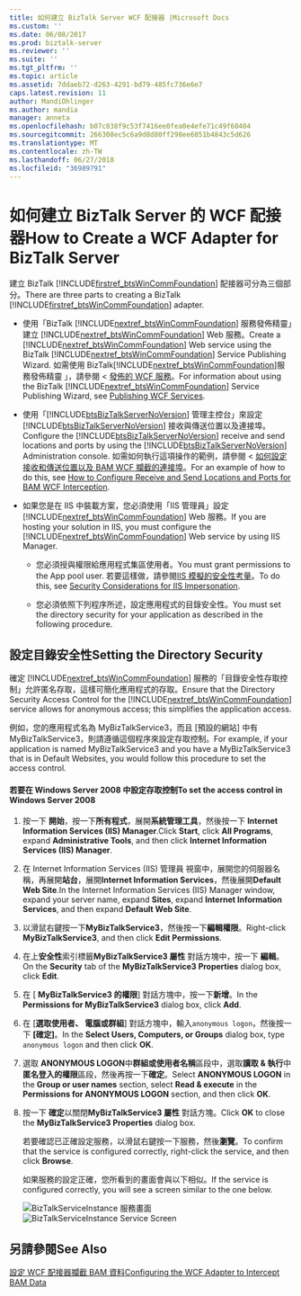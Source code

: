 ```yaml
---
title: 如何建立 BizTalk Server WCF 配接器 |Microsoft Docs
ms.custom: ''
ms.date: 06/08/2017
ms.prod: biztalk-server
ms.reviewer: ''
ms.suite: ''
ms.tgt_pltfrm: ''
ms.topic: article
ms.assetid: 7ddaeb72-d263-4291-bd79-485fc736e6e7
caps.latest.revision: 11
author: MandiOhlinger
ms.author: mandia
manager: anneta
ms.openlocfilehash: b07c838f9c53f7416ee0fea0e4efe71c49f60404
ms.sourcegitcommit: 266308ec5c6a9d8d80ff298ee6051b4843c5d626
ms.translationtype: MT
ms.contentlocale: zh-TW
ms.lasthandoff: 06/27/2018
ms.locfileid: "36989791"
---
```

# <a name="how-to-create-a-wcf-adapter-for-biztalk-server"></a><span data-ttu-id="37795-102">如何建立 BizTalk Server 的 WCF 配接器</span><span class="sxs-lookup"><span data-stu-id="37795-102">How to Create a WCF Adapter for BizTalk Server</span></span>
<span data-ttu-id="37795-103">建立 BizTalk [!INCLUDE[firstref_btsWinCommFoundation](../includes/firstref-btswincommfoundation-md.md)] 配接器可分為三個部分。</span><span class="sxs-lookup"><span data-stu-id="37795-103">There are three parts to creating a BizTalk [!INCLUDE[firstref_btsWinCommFoundation](../includes/firstref-btswincommfoundation-md.md)] adapter.</span></span>  
  
- <span data-ttu-id="37795-104">使用「BizTalk [!INCLUDE[nextref_btsWinCommFoundation](../includes/nextref-btswincommfoundation-md.md)] 服務發佈精靈」建立 [!INCLUDE[nextref_btsWinCommFoundation](../includes/nextref-btswincommfoundation-md.md)] Web 服務。</span><span class="sxs-lookup"><span data-stu-id="37795-104">Create a [!INCLUDE[nextref_btsWinCommFoundation](../includes/nextref-btswincommfoundation-md.md)] Web service using the BizTalk [!INCLUDE[nextref_btsWinCommFoundation](../includes/nextref-btswincommfoundation-md.md)] Service Publishing Wizard.</span></span> <span data-ttu-id="37795-105">如需使用 BizTalk[!INCLUDE[nextref_btsWinCommFoundation](../includes/nextref-btswincommfoundation-md.md)]服務發佈精靈 」，請參閱 <<c2> [ 發佈的 WCF 服務](../core/publishing-wcf-services.md)。</span><span class="sxs-lookup"><span data-stu-id="37795-105">For information about using the BizTalk [!INCLUDE[nextref_btsWinCommFoundation](../includes/nextref-btswincommfoundation-md.md)] Service Publishing Wizard, see [Publishing WCF Services](../core/publishing-wcf-services.md).</span></span>  
  
- <span data-ttu-id="37795-106">使用「[!INCLUDE[btsBizTalkServerNoVersion](../includes/btsbiztalkservernoversion-md.md)] 管理主控台」來設定 [!INCLUDE[btsBizTalkServerNoVersion](../includes/btsbiztalkservernoversion-md.md)] 接收與傳送位置以及連接埠。</span><span class="sxs-lookup"><span data-stu-id="37795-106">Configure the [!INCLUDE[btsBizTalkServerNoVersion](../includes/btsbiztalkservernoversion-md.md)] receive and send locations and ports by using the [!INCLUDE[btsBizTalkServerNoVersion](../includes/btsbiztalkservernoversion-md.md)] Administration console.</span></span> <span data-ttu-id="37795-107">如需如何執行這項操作的範例，請參閱 <<c0> [ 如何設定接收和傳送位置以及 BAM WCF 攔截的連接埠](../core/how-to-configure-receive-and-send-locations-and-ports-for-bam-wcf-interception.md)。</span><span class="sxs-lookup"><span data-stu-id="37795-107">For an example of how to do this, see [How to Configure Receive and Send Locations and Ports for BAM WCF Interception](../core/how-to-configure-receive-and-send-locations-and-ports-for-bam-wcf-interception.md).</span></span>  
  
- <span data-ttu-id="37795-108">如果您是在 IIS 中裝載方案，您必須使用「IIS 管理員」設定 [!INCLUDE[nextref_btsWinCommFoundation](../includes/nextref-btswincommfoundation-md.md)] Web 服務。</span><span class="sxs-lookup"><span data-stu-id="37795-108">If you are hosting your solution in IIS, you must configure the [!INCLUDE[nextref_btsWinCommFoundation](../includes/nextref-btswincommfoundation-md.md)] Web service by using IIS Manager.</span></span>  
  
  -   <span data-ttu-id="37795-109">您必須授與權限給應用程式集區使用者。</span><span class="sxs-lookup"><span data-stu-id="37795-109">You must grant permissions to the App pool user.</span></span> <span data-ttu-id="37795-110">若要這樣做，請參閱[IIS 模擬的安全性考量](../core/security-considerations-for-iis-impersonation.md)。</span><span class="sxs-lookup"><span data-stu-id="37795-110">To do this, see [Security Considerations for IIS Impersonation](../core/security-considerations-for-iis-impersonation.md).</span></span>  
  
  -   <span data-ttu-id="37795-111">您必須依照下列程序所述，設定應用程式的目錄安全性。</span><span class="sxs-lookup"><span data-stu-id="37795-111">You must set the directory security for your application as described in the following procedure.</span></span>  
  
## <a name="setting-the-directory-security"></a><span data-ttu-id="37795-112">設定目錄安全性</span><span class="sxs-lookup"><span data-stu-id="37795-112">Setting the Directory Security</span></span>  
 <span data-ttu-id="37795-113">確定 [!INCLUDE[nextref_btsWinCommFoundation](../includes/nextref-btswincommfoundation-md.md)] 服務的「目錄安全性存取控制」允許匿名存取，這樣可簡化應用程式的存取。</span><span class="sxs-lookup"><span data-stu-id="37795-113">Ensure that the Directory Security Access Control for the [!INCLUDE[nextref_btsWinCommFoundation](../includes/nextref-btswincommfoundation-md.md)] service allows for anonymous access; this simplifies the application access.</span></span>  
  
 <span data-ttu-id="37795-114">例如，您的應用程式名為 MyBizTalkService3，而且 [預設的網站] 中有 MyBizTalkService3，則請遵循這個程序來設定存取控制。</span><span class="sxs-lookup"><span data-stu-id="37795-114">For example, if your application is named MyBizTalkService3 and you have a MyBizTalkService3 that is in Default Websites, you would follow this procedure to set the access control.</span></span>  
  
#### <a name="to-set-the-access-control-in-windows-server-2008"></a><span data-ttu-id="37795-115">若要在 Windows Server 2008 中設定存取控制</span><span class="sxs-lookup"><span data-stu-id="37795-115">To set the access control in Windows Server 2008</span></span>  
  
1. <span data-ttu-id="37795-116">按一下 **開始**，按一下**所有程式**，展開**系統管理工具**，然後按一下  **Internet Information Services (IIS) Manager**.</span><span class="sxs-lookup"><span data-stu-id="37795-116">Click **Start**, click **All Programs**, expand **Administrative Tools**, and then click **Internet Information Services (IIS) Manager**.</span></span>  
  
2. <span data-ttu-id="37795-117">在 Internet Information Services (IIS) 管理員 視窗中，展開您的伺服器名稱，再展開**站台**，展開**Internet Information Services**，然後展開**Default Web Site**.</span><span class="sxs-lookup"><span data-stu-id="37795-117">In the Internet Information Services (IIS) Manager window, expand your server name, expand **Sites**, expand **Internet Information Services**, and then expand **Default Web Site**.</span></span>  
  
3. <span data-ttu-id="37795-118">以滑鼠右鍵按一下**MyBizTalkService3**，然後按一下**編輯權限**。</span><span class="sxs-lookup"><span data-stu-id="37795-118">Right-click **MyBizTalkService3**, and then click **Edit Permissions**.</span></span>  
  
4. <span data-ttu-id="37795-119">在上**安全性**索引標籤**MyBizTalkService3 屬性** 對話方塊中，按一下 **編輯**。</span><span class="sxs-lookup"><span data-stu-id="37795-119">On the **Security** tab of the **MyBizTalkService3 Properties** dialog box, click **Edit**.</span></span>  
  
5. <span data-ttu-id="37795-120">在 [ **MyBizTalkService3 的權限**] 對話方塊中，按一下**新增**。</span><span class="sxs-lookup"><span data-stu-id="37795-120">In the **Permissions for MyBizTalkService3** dialog box, click **Add**.</span></span>  
  
6. <span data-ttu-id="37795-121">在 [**選取使用者、 電腦或群組**] 對話方塊中，輸入`anonymous logon`，然後按一下 **[確定]**。</span><span class="sxs-lookup"><span data-stu-id="37795-121">In the **Select Users, Computers, or Groups** dialog box, type `anonymous logon` and then click **OK**.</span></span>  
  
7. <span data-ttu-id="37795-122">選取  **ANONYMOUS LOGON**中**群組或使用者名稱**區段中，選取**讀取 & 執行**中**匿名登入的權限**區段，然後再按一下**確定**。</span><span class="sxs-lookup"><span data-stu-id="37795-122">Select **ANONYMOUS LOGON** in the **Group or user names** section, select **Read & execute** in the **Permissions for ANONYMOUS LOGON** section, and then click **OK**.</span></span>  
  
8. <span data-ttu-id="37795-123">按一下  **確定**以關閉**MyBizTalkService3 屬性** 對話方塊。</span><span class="sxs-lookup"><span data-stu-id="37795-123">Click **OK** to close the **MyBizTalkService3 Properties** dialog box.</span></span>  
  
   <span data-ttu-id="37795-124">若要確認已正確設定服務，以滑鼠右鍵按一下服務，然後**瀏覽**。</span><span class="sxs-lookup"><span data-stu-id="37795-124">To confirm that the service is configured correctly, right-click the service, and then click **Browse**.</span></span>  
  
   <span data-ttu-id="37795-125">如果服務的設定正確，您所看到的畫面會與以下相似。</span><span class="sxs-lookup"><span data-stu-id="37795-125">If the service is configured correctly, you will see a screen similar to the one below.</span></span>  
  
   <span data-ttu-id="37795-126">![BizTalkServiceInstance 服務畫面](../core/media/ff0e4ba0-59e7-47d9-a252-2859179f5645.gif "ff0e4ba0-59e7-47d9-a252-2859179f5645")</span><span class="sxs-lookup"><span data-stu-id="37795-126">![BizTalkServiceInstance Service Screen](../core/media/ff0e4ba0-59e7-47d9-a252-2859179f5645.gif "ff0e4ba0-59e7-47d9-a252-2859179f5645")</span></span>  
  
## <a name="see-also"></a><span data-ttu-id="37795-127">另請參閱</span><span class="sxs-lookup"><span data-stu-id="37795-127">See Also</span></span>  
 [<span data-ttu-id="37795-128">設定 WCF 配接器攔截 BAM 資料</span><span class="sxs-lookup"><span data-stu-id="37795-128">Configuring the WCF Adapter to Intercept BAM Data</span></span>](../core/configuring-the-wcf-adapter-to-intercept-bam-data.md)